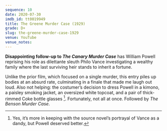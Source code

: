 ```yaml
---
sequence: 10
date: 2020-07-30
imdb_id: tt0019949
title: The Greene Murder Case (1929)
grade: D+
slug: the-greene-murder-case-1929
venue: YouTube
venue_notes:
---
```


**Disappointing follow-up to <span data-imdb-id="tt0019745">_The Canary Murder Case_</span>** has William Powell reprising his role as dilettante sleuth Philo Vance investigating a wealthy family where the last surviving heir stands to inherit a fortune.

<!-- end -->

Unlike the prior film, which focused on a single murder, this entry piles up bodies at an absurd rate, culminating in a finale that made me laugh out loud. Also not helping: the costumer’s decision to dress Powell in a kimono, a paisley smoking jacket, an oversized white topcoat, and a pair of thick-rimmed Coke bottle glasses [^1]. Fortunately, not all at once. Followed by <span data-imdb-id="tt0020679">_The Benson Murder Case_</span>.

[^1]: Yes, it’s more in keeping with the source novel’s portrayal of Vance as a dandy, but Powell deserved better.
